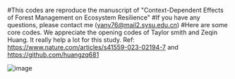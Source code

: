 #This codes are reproduce the manuscript of "Context-Dependent Effects of Forest Management on Ecosystem Resilience"
  #If you have any questions, please contact me (yany76@mail2.sysu.edu.cn)
#Here are some core codes. We appreciate the opening codes of Taylor smith and Zeqin Huang. It really help a lot for this study.
Ref: https://www.nature.com/articles/s41559-023-02194-7 and https://github.com/huangzq681

![image](https://github.com/user-attachments/assets/740bb939-2170-40a8-b8cd-461ef5d4a631)
